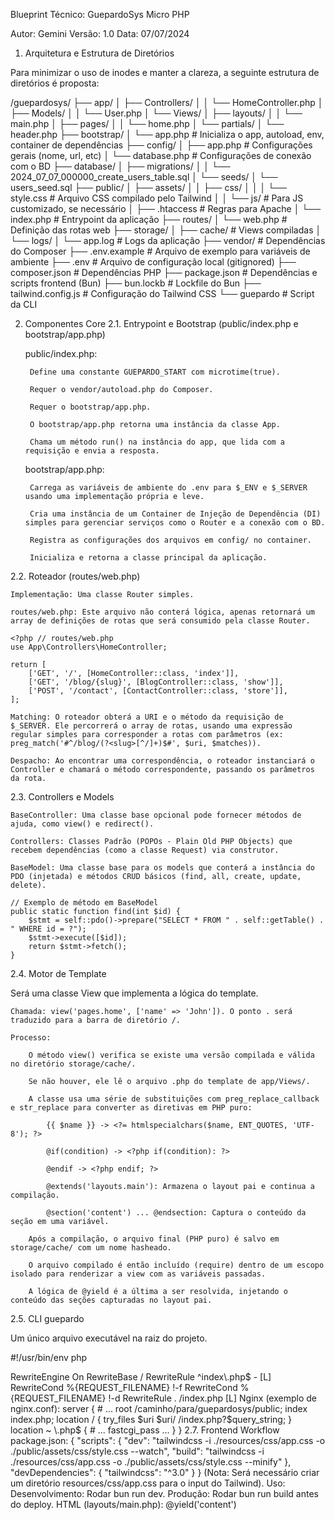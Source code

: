 Blueprint Técnico: GuepardoSys Micro PHP

Autor: Gemini
Versão: 1.0
Data: 07/07/2024
1. Arquitetura e Estrutura de Diretórios

Para minimizar o uso de inodes e manter a clareza, a seguinte estrutura de diretórios é proposta:

/guepardosys/
├── app/
│   ├── Controllers/
│   │   └── HomeController.php
│   ├── Models/
│   │   └── User.php
│   └── Views/
│       ├── layouts/
│       │   └── main.php
│       ├── pages/
│       │   └── home.php
│       └── partials/
│           └── header.php
├── bootstrap/
│   └── app.php         # Inicializa o app, autoload, env, container de dependências
├── config/
│   ├── app.php         # Configurações gerais (nome, url, etc)
│   └── database.php    # Configurações de conexão com o BD
├── database/
│   ├── migrations/
│   │   └── 2024_07_07_000000_create_users_table.sql
│   └── seeds/
│       └── users_seed.sql
├── public/
│   ├── assets/
│   │   ├── css/
│   │   │   └── style.css   # Arquivo CSS compilado pelo Tailwind
│   │   └── js/             # Para JS customizado, se necessário
│   ├── .htaccess           # Regras para Apache
│   └── index.php           # Entrypoint da aplicação
├── routes/
│   └── web.php             # Definição das rotas web
├── storage/
│   ├── cache/              # Views compiladas
│   └── logs/
│       └── app.log         # Logs da aplicação
├── vendor/                 # Dependências do Composer
├── .env.example            # Arquivo de exemplo para variáveis de ambiente
├── .env                    # Arquivo de configuração local (gitignored)
├── composer.json           # Dependências PHP
├── package.json            # Dependências e scripts frontend (Bun)
├── bun.lockb               # Lockfile do Bun
├── tailwind.config.js      # Configuração do Tailwind CSS
└── guepardo                # Script da CLI

2. Componentes Core
2.1. Entrypoint e Bootstrap (public/index.php e bootstrap/app.php)

    public/index.php:

        Define uma constante GUEPARDO_START com microtime(true).

        Requer o vendor/autoload.php do Composer.

        Requer o bootstrap/app.php.

        O bootstrap/app.php retorna uma instância da classe App.

        Chama um método run() na instância do app, que lida com a requisição e envia a resposta.

    bootstrap/app.php:

        Carrega as variáveis de ambiente do .env para $_ENV e $_SERVER usando uma implementação própria e leve.

        Cria uma instância de um Container de Injeção de Dependência (DI) simples para gerenciar serviços como o Router e a conexão com o BD.

        Registra as configurações dos arquivos em config/ no container.

        Inicializa e retorna a classe principal da aplicação.

2.2. Roteador (routes/web.php)

    Implementação: Uma classe Router simples.

    routes/web.php: Este arquivo não conterá lógica, apenas retornará um array de definições de rotas que será consumido pela classe Router.

    <?php // routes/web.php
    use App\Controllers\HomeController;

    return [
        ['GET', '/', [HomeController::class, 'index']],
        ['GET', '/blog/{slug}', [BlogController::class, 'show']],
        ['POST', '/contact', [ContactController::class, 'store']],
    ];

    Matching: O roteador obterá a URI e o método da requisição de $_SERVER. Ele percorrerá o array de rotas, usando uma expressão regular simples para corresponder a rotas com parâmetros (ex: preg_match('#^/blog/(?<slug>[^/]+)$#', $uri, $matches)).

    Despacho: Ao encontrar uma correspondência, o roteador instanciará o Controller e chamará o método correspondente, passando os parâmetros da rota.

2.3. Controllers e Models

    BaseController: Uma classe base opcional pode fornecer métodos de ajuda, como view() e redirect().

    Controllers: Classes Padrão (POPOs - Plain Old PHP Objects) que recebem dependências (como a classe Request) via construtor.

    BaseModel: Uma classe base para os models que conterá a instância do PDO (injetada) e métodos CRUD básicos (find, all, create, update, delete).

    // Exemplo de método em BaseModel
    public static function find(int $id) {
        $stmt = self::pdo()->prepare("SELECT * FROM " . self::getTable() . " WHERE id = ?");
        $stmt->execute([$id]);
        return $stmt->fetch();
    }

2.4. Motor de Template

Será uma classe View que implementa a lógica do template.

    Chamada: view('pages.home', ['name' => 'John']). O ponto . será traduzido para a barra de diretório /.

    Processo:

        O método view() verifica se existe uma versão compilada e válida no diretório storage/cache/.

        Se não houver, ele lê o arquivo .php do template de app/Views/.

        A classe usa uma série de substituições com preg_replace_callback e str_replace para converter as diretivas em PHP puro:

            {{ $name }} -> <?= htmlspecialchars($name, ENT_QUOTES, 'UTF-8'); ?>

            @if(condition) -> <?php if(condition): ?>

            @endif -> <?php endif; ?>

            @extends('layouts.main'): Armazena o layout pai e continua a compilação.

            @section('content') ... @endsection: Captura o conteúdo da seção em uma variável.

        Após a compilação, o arquivo final (PHP puro) é salvo em storage/cache/ com um nome hasheado.

        O arquivo compilado é então incluído (require) dentro de um escopo isolado para renderizar a view com as variáveis passadas.

        A lógica de @yield é a última a ser resolvida, injetando o conteúdo das seções capturadas no layout pai.

2.5. CLI guepardo

Um único arquivo executável na raiz do projeto.

#!/usr/bin/env php
<?php
// guepardo

// Bootstrap mínimo para autoload e .env
require __DIR__ . '/vendor/autoload.php';
// ... carregar .env ...

$args = $argv;
$command = $args[1] ?? null;

switch ($command) {
    case 'serve':
        // Lógica do `php -S localhost:8000 -t public`
        break;
    case 'make:controller':
        $name = $args[2];
        // Lê um stub, substitui o nome e salva em app/Controllers
        break;
    case 'migrate:up':
        // Lê os arquivos .sql de database/migrations, executa no BD
        // e registra a migração em uma tabela `migrations` no banco.
        break;
    // ... outros comandos
    default:
        echo "Comando desconhecido.\n";
}

2.6. Configuração de Servidor

    Apache (public/.htaccess):

    <IfModule mod_rewrite.c>
        RewriteEngine On
        RewriteBase /
        RewriteRule ^index\.php$ - [L]
        RewriteCond %{REQUEST_FILENAME} !-f
        RewriteCond %{REQUEST_FILENAME} !-d
        RewriteRule . /index.php [L]
    </IfModule>

    Nginx (exemplo de nginx.conf):

    server {
        # ...
        root /caminho/para/guepardosys/public;
        index index.php;

        location / {
            try_files $uri $uri/ /index.php?$query_string;
        }

        location ~ \.php$ {
            # ... fastcgi_pass ...
        }
    }

2.7. Frontend Workflow

    package.json:

    {
      "scripts": {
        "dev": "tailwindcss -i ./resources/css/app.css -o ./public/assets/css/style.css --watch",
        "build": "tailwindcss -i ./resources/css/app.css -o ./public/assets/css/style.css --minify"
      },
      "devDependencies": {
        "tailwindcss": "^3.0"
      }
    }

    (Nota: Será necessário criar um diretório resources/css/app.css para o input do Tailwind).

    Uso:

        Desenvolvimento: Rodar bun run dev.

        Produção: Rodar bun run build antes do deploy.

    HTML (layouts/main.php):

    <!DOCTYPE html>
    <html lang="pt-br">
    <head>
        <meta charset="UTF-8">
        <meta name="viewport" content="width=device-width, initial-scale=1.0">
        <title>GuepardoSys</title>
        <link href="/assets/css/style.css" rel="stylesheet">
        <script defer src="https://cdn.jsdelivr.net/npm/alpinejs@3.x.x/dist/cdn.min.js"></script>
        <!-- Outros CDNs (Lucide, Glide, Google Fonts) -->
    </head>
    <body>
        @yield('content')
    </body>
    </html>

